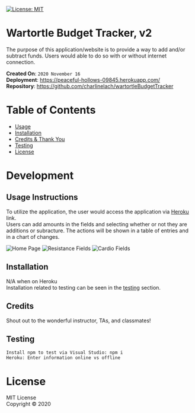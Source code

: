 [![License: MIT](https://img.shields.io/badge/License-MIT-red.svg)](https://opensource.org/licenses/MIT)

# Wartortle Budget Tracker, v2
The purpose of this application/website is to provide a way to add and/or subtract funds. Users would able to do so with or without internet connection.

**Created On**: `2020 November 16`
<br>
**Deployment**: https://peaceful-hollows-09845.herokuapp.com/
<br>
**Repository**: https://github.com/charlinelach/wartortleBudgetTracker

# Table of Contents
* [Usage](#usage)
* [Installation](#installation)
* [Credits & Thank You](#credits)
* [Testing](#testing)
* [License](#license)

# Development

## Usage Instructions
To utilize the application, the user would access the application via [Heroku](https://peaceful-hollows-09845.herokuapp.com/) link.
<br>
Users can add amounts in the fields and selecting whether or not they are additions or subracture. The actions will be shown in a table of entries and in a chart of changes.
<br>

![Home Page](images/homepage.png)
![Resistance Fields](images/resistance.png)
![Cardio Fields](images/cardio.png)


## Installation
N/A when on Heroku
<br>
Installation related to testing can be seen in the [testing](#testing) section.

## Credits
Shout out to the wonderful instructor, TAs, and classmates!

## Testing
```
Install npm to test via Visual Studio: npm i
Heroku: Enter information online vs offline
```

# License
MIT License <br>
Copyright © 2020
